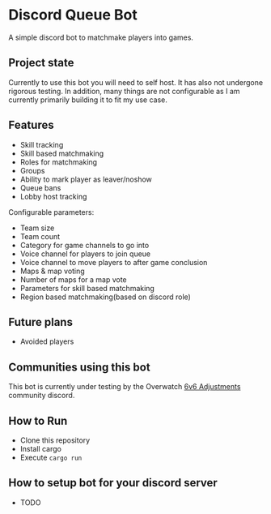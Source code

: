 # Discord Queue Bot

A simple discord bot to matchmake players into games. 

## Project state
Currently to use this bot you will need to self host. It has also not undergone rigorous testing. In addition, many things are not configurable as I am currently primarily building it to fit my use case.

## Features
* Skill tracking
* Skill based matchmaking
* Roles for matchmaking
* Groups
* Ability to mark player as leaver/noshow
* Queue bans
* Lobby host tracking

Configurable parameters:
* Team size
* Team count
* Category for game channels to go into
* Voice channel for players to join queue
* Voice channel to move players to after game conclusion
* Maps & map voting
* Number of maps for a map vote
* Parameters for skill based matchmaking
* Region based matchmaking(based on discord role)

## Future plans

* Avoided players

## Communities using this bot

This bot is currently under testing by the Overwatch [6v6 Adjustments](https://github.com/6v6-Adjustments/6v6-adjustments) community discord.

## How to Run

* Clone this repository
* Install cargo
* Execute `cargo run`

## How to setup bot for your discord server

* TODO
